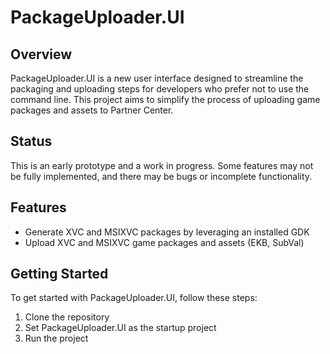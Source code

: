 # PackageUploader.UI

## Overview
PackageUploader.UI is a new user interface designed to streamline the packaging and uploading steps for developers who prefer not to use the command line. This project aims to simplify the process of uploading game packages and assets to Partner Center.

## Status
This is an early prototype and a work in progress. Some features may not be fully implemented, and there may be bugs or incomplete functionality.

## Features
- Generate XVC and MSIXVC packages by leveraging an installed GDK
- Upload XVC and MSIXVC game packages and assets (EKB, SubVal)

## Getting Started
To get started with PackageUploader.UI, follow these steps:

1. Clone the repository
1. Set PackageUploader.UI as the startup project
1. Run the project